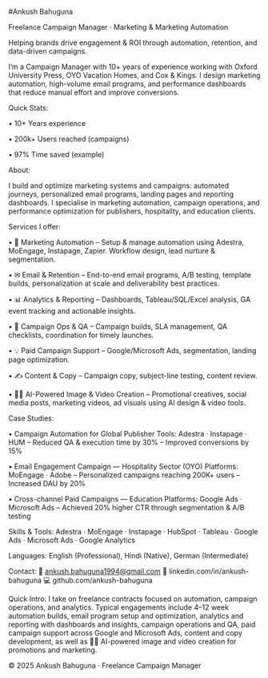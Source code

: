 #Ankush Bahuguna

Freelance Campaign Manager · Marketing & Marketing Automation

Helping brands drive engagement & ROI through automation, retention, and data-driven campaigns.

I’m a Campaign Manager with 10+ years of experience working with Oxford University Press, OYO Vacation Homes, and Cox & Kings. I design marketing automation, high-volume email programs, and performance dashboards that reduce manual effort and improve conversions.

Quick Stats:

•	10+ Years experience

•	200k+ Users reached (campaigns)

•	97% Time saved (example)


About:

I build and optimize marketing systems and campaigns: automated journeys, personalized email programs, landing pages and reporting dashboards. I specialise in marketing automation, campaign operations, and performance optimization for publishers, hospitality, and education clients.


Services I offer:

•	🤖 Marketing Automation – Setup & manage automation using Adestra, MoEngage, Instapage, Zapier. Workflow design, lead nurture & segmentation.

•	✉ Email & Retention – End-to-end email programs, A/B testing, template builds, personalization at scale and deliverability best practices.

•	📊 Analytics & Reporting – Dashboards, Tableau/SQL/Excel analysis, GA event tracking and actionable insights.

•	🧩 Campaign Ops & QA – Campaign builds, SLA management, QA checklists, coordination for timely launches.

•	💡 Paid Campaign Support – Google/Microsoft Ads, segmentation, landing page optimization.

•	✍ Content & Copy – Campaign copy, subject-line testing, content review.

•	📸🎥 AI-Powered Image & Video Creation – Promotional creatives, social media posts, marketing videos, ad visuals using AI design & video tools.


Case Studies:

•	Campaign Automation for Global Publisher
Tools: Adestra · Instapage · HUM
– Reduced QA & execution time by 30%
– Improved conversions by 15%

•	Email Engagement Campaign — Hospitality Sector (OYO)
Platforms: MoEngage · Adobe
– Personalized campaigns reaching 200K+ users
– Increased DAU by 20%

•	Cross-channel Paid Campaigns — Education
Platforms: Google Ads · Microsoft Ads
– Achieved 20% higher CTR through segmentation & A/B testing

Skills & Tools:
Adestra · MoEngage · Instapage · HubSpot · Tableau · Google Ads · Microsoft Ads · Google Analytics

Languages: English (Professional), Hindi (Native), German (Intermediate)

Contact:
📩 ankush.bahuguna1994@gmail.com
🔗 linkedin.com/in/ankush-bahuguna
💻 github.com/ankush-bahuguna

Quick Intro:
I take on freelance contracts focused on automation, campaign operations, and analytics. Typical engagements include 4–12 week automation builds, email program setup and optimization, analytics and reporting with dashboards and insights, campaign operations and QA, paid campaign support across Google and Microsoft Ads, content and copy development, as well as 📸🎥 AI-powered image and video creation for promotions and marketing.

© 2025 Ankush Bahuguna · Freelance Campaign Manager
